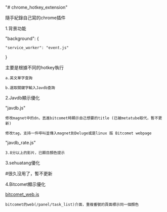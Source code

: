 "# chrome_hotkey_extension"

隨手紀錄自己寫的chrome插件

1.背景功能

"background": {

    "service_worker": "event.js"

  }

主要是根據不同的hotkey執行

    a.英文單字查詢

    b.選取關鍵字輸入Javdb查詢

2.Javdb顯示優化

"javdb.js"

    修改magnet中的dn，丟進bitcomet時顯示自己想要的title (已被metatube取代，暫不更新)

    修改tag，支持一件呼叫並傳入magnet到Deluge或是linux 版 Bitcomet webpage

"javdb_rate.js"

    3.8分以上的影片，已顯目顏色提示

3.sehuatang優化

#很久沒用了，暫不更新


4.Bitcomet顯示優化

[bitcomet_web.js](https://github.com/WengTzu/chrome_hotkey_extension/blob/main/bitcomet_web.js "bitcomet_web.js")

    bitcomet的web(/panel/task_list)介面，重複番號的頁面標示同一個顏色
